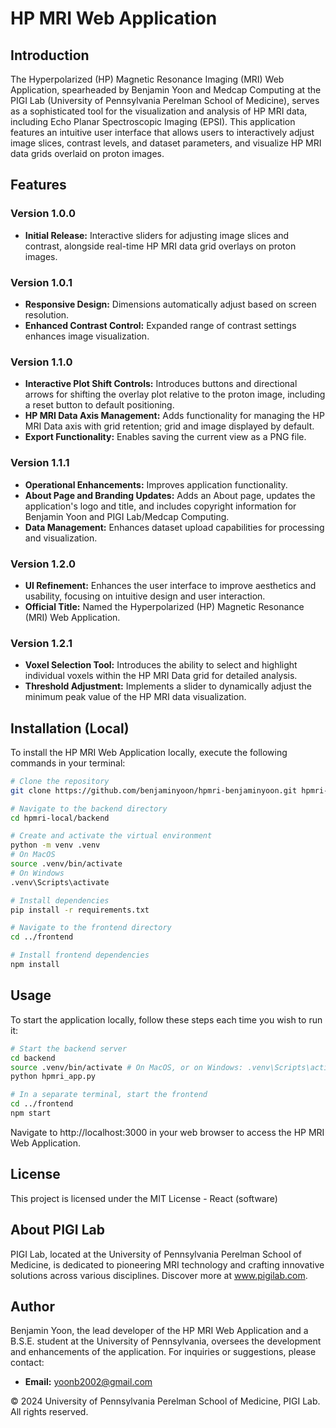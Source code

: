# HP MRI Web Application

## Introduction
The Hyperpolarized (HP) Magnetic Resonance Imaging (MRI) Web Application, spearheaded by Benjamin Yoon and Medcap Computing at the PIGI Lab (University of Pennsylvania Perelman School of Medicine), serves as a sophisticated tool for the visualization and analysis of HP MRI data, including Echo Planar Spectroscopic Imaging (EPSI). This application features an intuitive user interface that allows users to interactively adjust image slices, contrast levels, and dataset parameters, and visualize HP MRI data grids overlaid on proton images.

## Features
### Version 1.0.0
- **Initial Release:** Interactive sliders for adjusting image slices and contrast, alongside real-time HP MRI data grid overlays on proton images.

### Version 1.0.1
- **Responsive Design:** Dimensions automatically adjust based on screen resolution.
- **Enhanced Contrast Control:** Expanded range of contrast settings enhances image visualization.

### Version 1.1.0
- **Interactive Plot Shift Controls:** Introduces buttons and directional arrows for shifting the overlay plot relative to the proton image, including a reset button to default positioning.
- **HP MRI Data Axis Management:** Adds functionality for managing the HP MRI Data axis with grid retention; grid and image displayed by default.
- **Export Functionality:** Enables saving the current view as a PNG file.

### Version 1.1.1
- **Operational Enhancements:** Improves application functionality.
- **About Page and Branding Updates:** Adds an About page, updates the application's logo and title, and includes copyright information for Benjamin Yoon and PIGI Lab/Medcap Computing.
- **Data Management:** Enhances dataset upload capabilities for processing and visualization.

### Version 1.2.0
- **UI Refinement:** Enhances the user interface to improve aesthetics and usability, focusing on intuitive design and user interaction.
- **Official Title:** Named the Hyperpolarized (HP) Magnetic Resonance (MRI) Web Application.

### Version 1.2.1
- **Voxel Selection Tool:** Introduces the ability to select and highlight individual voxels within the HP MRI Data grid for detailed analysis.
- **Threshold Adjustment:** Implements a slider to dynamically adjust the minimum peak value of the HP MRI data visualization.

## Installation (Local)
To install the HP MRI Web Application locally, execute the following commands in your terminal:

```bash
# Clone the repository
git clone https://github.com/benjaminyoon/hpmri-benjaminyoon.git hpmri-local

# Navigate to the backend directory
cd hpmri-local/backend

# Create and activate the virtual environment
python -m venv .venv
# On MacOS
source .venv/bin/activate
# On Windows
.venv\Scripts\activate

# Install dependencies
pip install -r requirements.txt

# Navigate to the frontend directory
cd ../frontend

# Install frontend dependencies
npm install
```

## Usage
To start the application locally, follow these steps each time you wish to run it:

```bash
# Start the backend server
cd backend
source .venv/bin/activate # On MacOS, or on Windows: .venv\Scripts\activate
python hpmri_app.py

# In a separate terminal, start the frontend
cd ../frontend
npm start
```

Navigate to http://localhost:3000 in your web browser to access the HP MRI Web Application.

## License
This project is licensed under the MIT License - React (software)

## About PIGI Lab
PIGI Lab, located at the University of Pennsylvania Perelman School of Medicine, is dedicated to pioneering MRI technology and crafting innovative solutions across various disciplines. Discover more at www.pigilab.com.

## Author
Benjamin Yoon, the lead developer of the HP MRI Web Application and a B.S.E. student at the University of Pennsylvania, oversees the development and enhancements of the application. For inquiries or suggestions, please contact:

- **Email:** yoonb2002@gmail.com

© 2024 University of Pennsylvania Perelman School of Medicine, PIGI Lab. All rights reserved.
